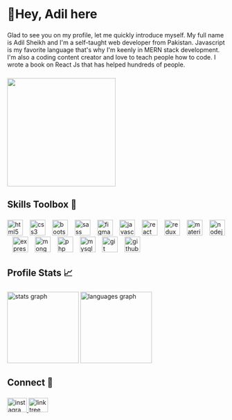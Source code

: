 <h1 align="left">👋Hey, Adil here</h1>

###

<p align="left">Glad to see you on my profile, let me quickly introduce myself. My full name is Adil Sheikh and I'm a self-taught web developer from Pakistan. Javascript is my favorite language that's why I'm keenly in MERN stack development. I'm also a coding content creator and love to teach people how to code. I wrote a book on React Js that has helped hundreds of people.</p>

###

<div align="left">
  <img height="250" src="https://public-files.gumroad.com/tskckph153pqxrz5tbuwf4bmwg7a"  />
</div>

###

<h2 align="left">Skills Toolbox 🔨</h2>

###

<div align="left">
  <img src="https://cdn.jsdelivr.net/gh/devicons/devicon/icons/html5/html5-original.svg" height="36" alt="html5 logo"  />
  <img width="8" />
  <img src="https://cdn.jsdelivr.net/gh/devicons/devicon/icons/css3/css3-original.svg" height="36" alt="css3 logo"  />
  <img width="8" />
  <img src="https://skillicons.dev/icons?i=bootstrap" height="36" alt="bootstrap logo"  />
  <img width="8" />
  <img src="https://skillicons.dev/icons?i=sass" height="36" alt="sass logo"  />
  <img width="8" />
  <img src="https://skillicons.dev/icons?i=figma" height="36" alt="figma logo"  />
  <img width="8" />
  <img src="https://skillicons.dev/icons?i=js" height="36" alt="javascript logo"  />
  <img width="8" />
  <img src="https://skillicons.dev/icons?i=react" height="36" alt="react logo"  />
  <img width="8" />
  <img src="https://skillicons.dev/icons?i=redux" height="36" alt="redux logo"  />
  <img width="8" />
  <img src="https://skillicons.dev/icons?i=materialui" height="36" alt="materialui logo"  />
  <img width="8" />
  <img src="https://skillicons.dev/icons?i=nodejs" height="36" alt="nodejs logo"  />
  <img width="8" />
  <img src="https://skillicons.dev/icons?i=express" height="36" alt="express logo"  />
  <img width="8" />
  <img src="https://skillicons.dev/icons?i=mongodb" height="36" alt="mongodb logo"  />
  <img width="8" />
  <img src="https://skillicons.dev/icons?i=php" height="36" alt="php logo"  />
  <img width="8" />
  <img src="https://skillicons.dev/icons?i=mysql" height="36" alt="mysql logo"  />
  <img width="8" />
  <img src="https://skillicons.dev/icons?i=git" height="36" alt="git logo"  />
  <img width="8" />
  <img src="https://skillicons.dev/icons?i=github" height="36" alt="github logo"  />
</div>

###

<h2 align="left">Profile Stats 📈</h2>

###

<div align="left">
  <img src="https://github-readme-stats.vercel.app/api?username=adilcodes&hide_title=false&hide_rank=false&show_icons=true&include_all_commits=true&count_private=true&disable_animations=false&theme=github_dark&locale=en&hide_border=true&order=1" height="165" alt="stats graph"  />
  <img src="https://github-readme-stats.vercel.app/api/top-langs?username=adilcodes&locale=en&hide_title=false&layout=compact&card_width=320&langs_count=4&theme=github_dark&hide_border=true&order=2" height="165" alt="languages graph"  />
</div>

###

<h2 align="left">Connect 🔗</h2>

###

<div align="left">
  <a href="https://www.instagram.com/adil.codes/" target="_blank">
    <img src="https://raw.githubusercontent.com/maurodesouza/profile-readme-generator/master/src/assets/icons/social/instagram/default.svg" width="45" height="33" alt="instagram logo"  />
  </a>
  <a href="https://linktr.ee/adil.codes" target="_blank">
    <img src="https://raw.githubusercontent.com/maurodesouza/profile-readme-generator/master/src/assets/icons/social/linktree/default.svg" width="45" height="33" alt="linktree logo"  />
  </a>
</div>

###
